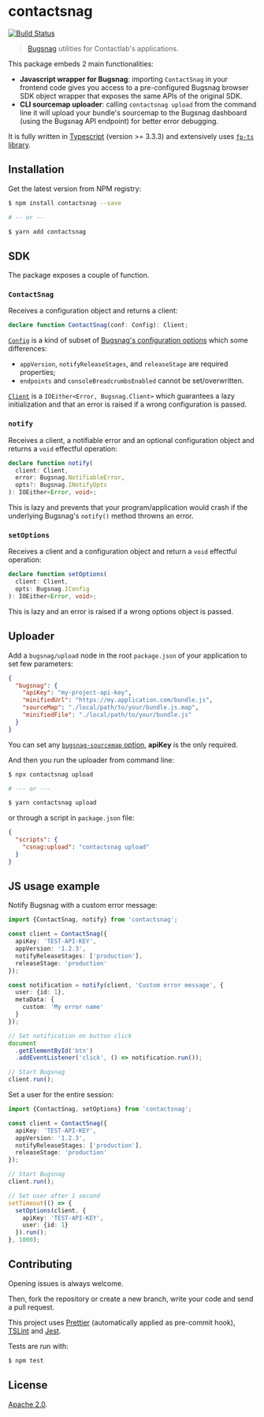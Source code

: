 # contactsnag

[![Build Status](https://clab-dev.visualstudio.com/OSS/_apis/build/status/contactlab.contactsnag?branchName=master)](https://clab-dev.visualstudio.com/OSS/_build/latest?definitionId=33&branchName=master)

> [Bugsnag](https://docs.bugsnag.com/platforms/javascript/) utilities for Contactlab's applications.

This package embeds 2 main functionalities:

- **Javascript wrapper for Bugsnag**: importing `ContactSnag` in your frontend code gives you access to a pre-configured Bugsnag browser SDK object wrapper that exposes the same APIs of the original SDK.
- **CLI sourcemap uploader**: calling `contactsnag upload` from the command line it will upload your bundle's sourcemap to the Bugsnag dashboard (using the Bugsnag API endpoint) for better error debugging.

It is fully written in [Typescript](https://www.typescriptlang.org/docs/home.html) (version >= 3.3.3) and extensively uses [`fp-ts` library](https://github.com/gcanti/fp-ts).

## Installation

Get the latest version from NPM registry:

```sh
$ npm install contactsnag --save

# -- or --

$ yarn add contactsnag
```

## SDK

The package exposes a couple of function.

### `ContactSnag`

Receives a configuration object and returns a client:

```ts
declare function ContactSnag(conf: Config): Client;
```

[`Config`](src/index.ts) is a kind of subset of [Bugsnag's configuration options](https://docs.bugsnag.com/platforms/javascript/configuration-options/) which some differences:

- `appVersion`, `notifyReleaseStages`, and `releaseStage` are required properties;
- `endpoints` and `consoleBreadcrumbsEnabled` cannot be set/overwritten.

[`Client`](src/index.ts) is a `IOEither<Error, Bugsnag.Client>` which guarantees a lazy initialization and that an error is raised if a wrong configuration is passed.

### `notify`

Receives a client, a notifiable error and an optional configuration object and returns a `void` effectful operation:

```ts
declare function notify(
  client: Client,
  error: Bugsnag.NotifiableError,
  opts?: Bugsnag.INotifyOpts
): IOEither<Error, void>;
```

This is lazy and prevents that your program/application would crash if the underlying Bugsnag's `notify()` method throwns an error.

### `setOptions`

Receives a client and a configuration object and return a `void` effectful operation:

```ts
declare function setOptions(
  client: Client,
  opts: Bugsnag.IConfig
): IOEither<Error, void>;
```

This is lazy and an error is raised if a wrong options object is passed.

## Uploader

Add a `bugsnag/upload` node in the root `package.json` of your application to set few parameters:

```json
{
  "bugsnag": {
    "apiKey": "my-project-api-key",
    "minifiedUrl": "https://my.application.com/bundle.js",
    "sourceMap": "./local/path/to/your/bundle.js.map",
    "minifiedFile": "./local/path/to/your/bundle.js"
  }
}
```

You can set any [`bugsnag-sourcemap` option](https://docs.bugsnag.com/build-integrations/js/#source-map-uploader), **apiKey** is the only required.

And then you run the uploader from command line:

```sh
$ npx contactsnag upload

# --- or ---

$ yarn contactsnag upload
```

or through a script in `package.json` file:

```json
{
  "scripts": {
    "csnag:upload": "contactsnag upload"
  }
}
```

## JS usage example

Notify Bugsnag with a custom error message:

```ts
import {ContactSnag, notify} from 'contactsnag';

const client = ContactSnag({
  apiKey: 'TEST-API-KEY',
  appVersion: '1.2.3',
  notifyReleaseStages: ['production'],
  releaseStage: 'production'
});

const notification = notify(client, 'Custom error message', {
  user: {id: 1},
  metaData: {
    custom: 'My error name'
  }
});

// Set notification on button click
document
  .getElementById('btn')
  .addEventListener('click', () => notification.run());

// Start Bugsnag
client.run();
```

Set a user for the entire session:

```ts
import {ContactSnag, setOptions} from 'contactsnag';

const client = ContactSnag({
  apiKey: 'TEST-API-KEY',
  appVersion: '1.2.3',
  notifyReleaseStages: ['production'],
  releaseStage: 'production'
});

// Start Bugsnag
client.run();

// Set user after 1 second
setTimeout(() => {
  setOptions(client, {
    apiKey: 'TEST-API-KEY',
    user: {id: 1}
  }).run();
}, 1000);
```

## Contributing

Opening issues is always welcome.

Then, fork the repository or create a new branch, write your code and send a pull request.

This project uses [Prettier](https://prettier.io/) (automatically applied as pre-commit hook), [TSLint](https://palantir.github.io/tslint/) and [Jest](https://facebook.github.io/jest/en/).

Tests are run with:

```sh
$ npm test
```

## License

[Apache 2.0](LICENSE).
